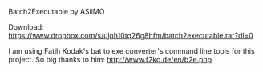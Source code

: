 Batch2Executable by ASiiMO

Download: https://www.dropbox.com/s/ujoh10tq26g8hfm/batch2executable.rar?dl=0


I am using Fatih Kodak's bat to exe converter's command line tools for this project.
So big thanks to him:
http://www.f2ko.de/en/b2e.php
